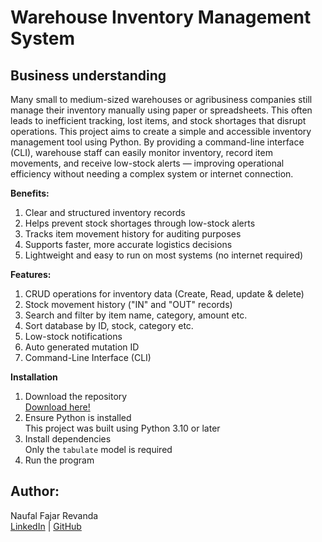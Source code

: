 # **Warehouse Inventory Management System**

## Business understanding
Many small to medium-sized warehouses or agribusiness companies still manage their inventory manually using paper or spreadsheets. This often leads to inefficient tracking, lost items, and stock shortages that disrupt operations.
This project aims to create a simple and accessible inventory management tool using Python. By providing a command-line interface (CLI), warehouse staff can easily monitor inventory, record item movements, and receive low-stock alerts — improving operational efficiency without needing a complex system or internet connection.

  **Benefits:**
1. Clear and structured inventory records
2.  Helps prevent stock shortages through low-stock alerts
3. Tracks item movement history for auditing purposes
4. Supports faster, more accurate logistics decisions
5.  Lightweight and easy to run on most systems (no internet required)

  **Features:**
1. CRUD operations for inventory data (Create, Read, update & delete)
2. Stock movement history ("IN" and "OUT" records)
3. Search and filter by item name, category, amount etc.
4. Sort database by ID, stock, category etc.
5. Low-stock notifications
6. Auto generated mutation ID
7. Command-Line Interface (CLI)


**Installation**
1. Download the repository  
  [Download here!](https://github.com/nrevanda/JCDS0808/tree/main/Capstone_M1)
2. Ensure Python is installed  
  This project was built using Python 3.10 or later
3. Install dependencies  
  Only the `tabulate` model is required
4. Run the program  

## Author:
Naufal Fajar Revanda  
[LinkedIn](https://www.linkedin.com/in/naufalrevanda/) | [GitHub](https://github.com/nrevanda)
